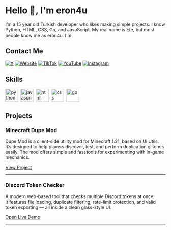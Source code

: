 # Hello 👋, I'm eron4u

I’m a 15 year old Turkish developer who likes making simple projects. I know Python, HTML, CSS, Go, and JavaScript. My real name is Efe, but most people know me as eron4u. I'm

## Contact Me
<p><a href="https://x.com/eronforyou" target="_blank"><img src="https://img.shields.io/badge/X-%23000000.svg?&style=flat-square&logo=x&logoColor=white" alt="X"></a> <a href="https://guns.lol/eron4u" target="_blank"><img src="https://img.shields.io/badge/Website-%23FF7139.svg?&style=flat-square&logo=Firefox&logoColor=white" alt="Website"></a> <a href="https://www.tiktok.com/@efeforyou" target="_blank"><img src="https://img.shields.io/badge/TikTok-%23000000.svg?&style=flat-square&logo=tiktok&logoColor=white" alt="TikTok"></a> <a href="https://www.youtube.com/@eron4u" target="_blank"><img src="https://img.shields.io/badge/YouTube-%23FF0000.svg?&style=flat-square&logo=youtube&logoColor=white" alt="YouTube"></a> <a href="https://www.instagram.com/eron4u/" target="_blank"><img src="https://img.shields.io/badge/Instagram-%23E4405F.svg?&style=flat-square&logo=instagram&logoColor=white" alt="Instagram"></a> </p>

## Skills

<p align="left">
<img src="https://cdn.jsdelivr.net/gh/devicons/devicon/icons/python/python-original.svg" alt="python" width="40" height="40"/>&nbsp;
<img src="https://cdn.jsdelivr.net/gh/devicons/devicon/icons/javascript/javascript-original.svg" alt="javascript" width="40" height="40"/>&nbsp;
<img src="https://cdn.jsdelivr.net/gh/devicons/devicon/icons/html5/html5-original.svg" alt="html" width="40" height="40"/>&nbsp;
<img src="https://cdn.jsdelivr.net/gh/devicons/devicon/icons/css3/css3-original.svg" alt="css" width="40" height="40"/>&nbsp;
<img src="https://cdn.jsdelivr.net/gh/devicons/devicon/icons/go/go-original.svg" alt="go" width="40" height="40"/>&nbsp;
</p>

## Projects

### Minecraft Dupe Mod

Dupe Mod is a client-side utility mod for Minecraft 1.21, based on Ui Utils. It’s designed to help players discover, test, and perform duplication glitches easily. The mod offers simple and fast tools for experimenting with in-game mechanics.

[View Project](https://github.com/eronforyou/Dupe-mod)

---

### Discord Token Checker

A modern web-based tool that checks multiple Discord tokens at once.  
It features file loading, duplicate filtering, rate-limit protection, and valid token exporting — all inside a clean glass-style UI.

[Open Live Demo](https://eronforyou.github.io/discord-token-checker)

---
